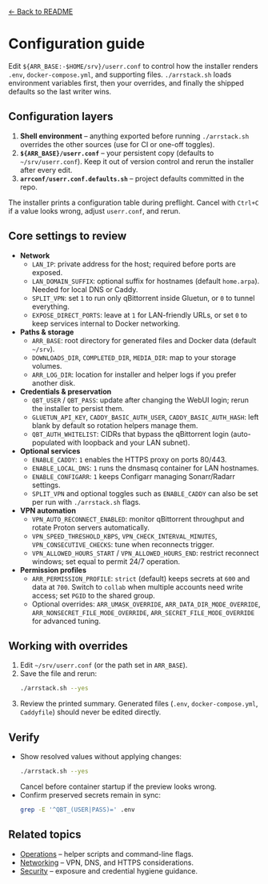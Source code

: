 [← Back to README](../README.md)

# Configuration guide

Edit `${ARR_BASE:-$HOME/srv}/userr.conf` to control how the installer renders `.env`, `docker-compose.yml`, and supporting files. `./arrstack.sh` loads environment variables first, then your overrides, and finally the shipped defaults so the last writer wins.

## Configuration layers
1. **Shell environment** – anything exported before running `./arrstack.sh` overrides the other sources (use for CI or one-off toggles).
2. **`${ARR_BASE}/userr.conf`** – your persistent copy (defaults to `~/srv/userr.conf`). Keep it out of version control and rerun the installer after every edit.
3. **`arrconf/userr.conf.defaults.sh`** – project defaults committed in the repo.

The installer prints a configuration table during preflight. Cancel with `Ctrl+C` if a value looks wrong, adjust `userr.conf`, and rerun.

## Core settings to review
- **Network**
  - `LAN_IP`: private address for the host; required before ports are exposed.
  - `LAN_DOMAIN_SUFFIX`: optional suffix for hostnames (default `home.arpa`). Needed for local DNS or Caddy.
  - `SPLIT_VPN`: set `1` to run only qBittorrent inside Gluetun, or `0` to tunnel everything.
  - `EXPOSE_DIRECT_PORTS`: leave at `1` for LAN-friendly URLs, or set `0` to keep services internal to Docker networking.
- **Paths & storage**
  - `ARR_BASE`: root directory for generated files and Docker data (default `~/srv`).
  - `DOWNLOADS_DIR`, `COMPLETED_DIR`, `MEDIA_DIR`: map to your storage volumes.
  - `ARR_LOG_DIR`: location for installer and helper logs if you prefer another disk.
- **Credentials & preservation**
  - `QBT_USER` / `QBT_PASS`: update after changing the WebUI login; rerun the installer to persist them.
  - `GLUETUN_API_KEY`, `CADDY_BASIC_AUTH_USER`, `CADDY_BASIC_AUTH_HASH`: left blank by default so rotation helpers manage them.
  - `QBT_AUTH_WHITELIST`: CIDRs that bypass the qBittorrent login (auto-populated with loopback and your LAN subnet).
- **Optional services**
  - `ENABLE_CADDY`: `1` enables the HTTPS proxy on ports 80/443.
  - `ENABLE_LOCAL_DNS`: `1` runs the dnsmasq container for LAN hostnames.
  - `ENABLE_CONFIGARR`: `1` keeps Configarr managing Sonarr/Radarr settings.
  - `SPLIT_VPN` and optional toggles such as `ENABLE_CADDY` can also be set per run with `./arrstack.sh` flags.
- **VPN automation**
  - `VPN_AUTO_RECONNECT_ENABLED`: monitor qBittorrent throughput and rotate Proton servers automatically.
  - `VPN_SPEED_THRESHOLD_KBPS`, `VPN_CHECK_INTERVAL_MINUTES`, `VPN_CONSECUTIVE_CHECKS`: tune when reconnects trigger.
  - `VPN_ALLOWED_HOURS_START` / `VPN_ALLOWED_HOURS_END`: restrict reconnect windows; set equal to permit 24/7 operation.
- **Permission profiles**
  - `ARR_PERMISSION_PROFILE`: `strict` (default) keeps secrets at `600` and data at `700`. Switch to `collab` when multiple accounts need write access; set `PGID` to the shared group.
  - Optional overrides: `ARR_UMASK_OVERRIDE`, `ARR_DATA_DIR_MODE_OVERRIDE`, `ARR_NONSECRET_FILE_MODE_OVERRIDE`, `ARR_SECRET_FILE_MODE_OVERRIDE` for advanced tuning.

## Working with overrides
1. Edit `~/srv/userr.conf` (or the path set in `ARR_BASE`).
2. Save the file and rerun:
   ```bash
   ./arrstack.sh --yes
   ```
3. Review the printed summary. Generated files (`.env`, `docker-compose.yml`, `Caddyfile`) should never be edited directly.

## Verify
- Show resolved values without applying changes:
  ```bash
  ./arrstack.sh --yes
  ```
  Cancel before container startup if the preview looks wrong.
- Confirm preserved secrets remain in sync:
  ```bash
  grep -E '^QBT_(USER|PASS)=' .env
  ```

## Related topics
- [Operations](operations.md) – helper scripts and command-line flags.
- [Networking](networking.md) – VPN, DNS, and HTTPS considerations.
- [Security](security.md) – exposure and credential hygiene guidance.

